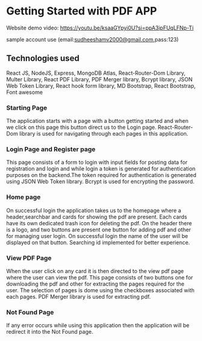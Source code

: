 # Getting Started with PDF APP

Website demo video: https://youtu.be/ksaaGYpyi0U?si=ppA3ipFUqLFNp-Ti

sample account use (email:sudheeshamv2000@gmail.com,pass:123)

## Technologies used

React JS,
NodeJS,
Express,
MongoDB Atlas,
React-Router-Dom Library,
Multer Library,
React PDF Library,
PDF Merger library,
Bcrypt library,
JSON Web Token Library,
React hook form library,
MD Bootstrap,
React Bootstrap,
Font awesome



### Starting Page
The application starts with a page with a button getting started and when we click on this page this button direct us to the Login page. React-Router-Dom library is used for navigating through each pages in this application.



### Login Page and Register page

This page consists of a form to login with input fields for posting data for registration and login and while login a token is generated for authentication purposes on the backend.The token required for authentication is generated using JSON Web Token library. Bcrypt is used for encrypting the password.

### Home page

On successful login the application takes us to the homepage where a header,searchbar and cards for showing the pdf are present. Each cards have its own dedicated trash icon for deleting the pdf. On the header there is a logo, and two buttons are present one button for adding pdf and other for managing user login. On successful login
the name of the user will be displayed on that button. Searching id implemented for better experience.


### View PDF Page

When the user click on any card it is then directed to the view pdf page where the user can view the pdf. This page consists of two buttons  one for downloading the pdf and other for extracting the pages required for the user. The selection of pages is dome using the checkboxes associated with each pages. PDF Merger library is used for extracting pdf.

### Not Found Page
If any error occurs while using this application then the application will be redirect it into the Not Found page.



